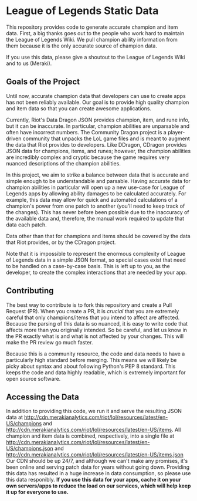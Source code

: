 # League of Legends Static Data

This repository provides code to generate accurate champion and item data. First, a big thanks goes out to the people who work hard to maintain the League of Legends Wiki. We pull champion ability information from them because it is the only accurate source of champion data.

If you use this data, please give a shoutout to the League of Legends Wiki and to us (Meraki).

## Goals of the Project

Until now, accurate champion data that developers can use to create apps has not been reliably available. Our goal is to provide high quality champion and item data so that you can create awesome applications.

Currently, Riot's Data Dragon JSON provides champion, item, and rune info, but it can be inaccurate. In particular, champion abilities are unparsable and often have incorrect numbers. The Community Dragon project is a player-driven community that unpacks the LoL game files and is meant to augment the data that Riot provides to developers. Like DDragon, CDragon provides JSON data for champions, items, and runes; however, the champion abilities are incredibly complex and cryptic because the game requires very nuanced descriptions of the champion abilities.

In this project, we aim to strike a balance between data that is accurate and simple enough to be understandable and parsable. Having accurate data for champion abilities in particular will open up a new use-case for League of Legends apps by allowing ability damages to be calculated accurately. For example, this data may allow for quick and automated calculations of a champion's power from one patch to another (you'll need to keep track of the changes). This has never before been possible due to the inaccuracy of the available data and, therefore, the manual work required to update that data each patch.

Data other than that for champions and items should be covered by the data that Riot provides, or by the CDragon project.

Note that it is impossible to represent the enormous complexity of League of Legends data in a simple JSON format, so special cases exist that need to be handled on a case-by-case basis. This is left up to you, as the developer, to create the complex interactions that are needed by your app.

## Contributing

The best way to contribute is to fork this repository and create a Pull Request (PR). When you create a PR, it is _crucial_ that you are extremely careful that only champions/items that you intend to affect are affected. Because the parsing of this data is so nuanced, it is easy to write code that affects more than you originally intended. So be careful, and let us know in the PR exactly what is and what is not affected by your changes. This will make the PR review go much faster.

Because this is a community resource, the code and data needs to have a particularly high standard before merging. This means we will likely be picky about syntax and about following Python's PEP 8 standard. This keeps the code and data highly readable, which is extremely important for open source software.

## Accessing the Data

In addition to providing this code, we run it and serve the resulting JSON data at http://cdn.merakianalytics.com/riot/lol/resources/latest/en-US/champions and http://cdn.merakianalytics.com/riot/lol/resources/latest/en-US/items. All champion and item data is combined, respectively, into a single file at http://cdn.merakianalytics.com/riot/lol/resources/latest/en-US/champions.json and http://cdn.merakianalytics.com/riot/lol/resources/latest/en-US/items.json Our CDN should be up 24/7, and although we can't make any promises, it's been online and serving patch data for years without going down. Providing this data has resulted in a huge increase in data consumption, so please use this data responibly. **If you use this data for your apps, cache it on your own servers/apps to reduce the load on our services, which will help keep it up for everyone to use.**
